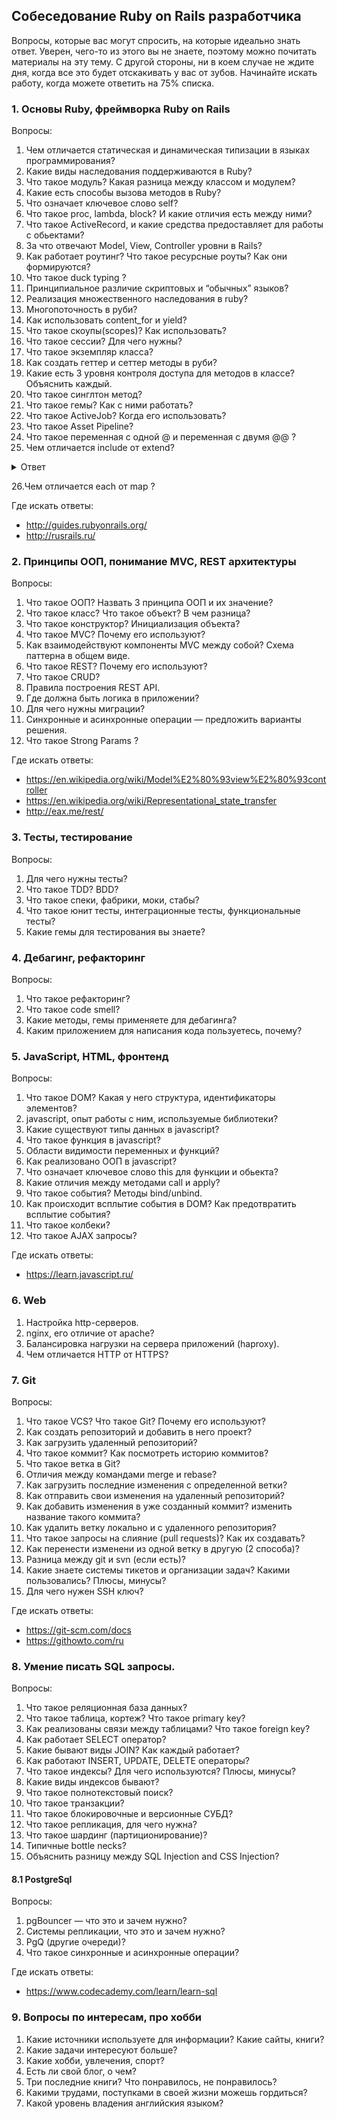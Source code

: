 ## Собеседование Ruby on Rails разработчика

Вопросы, которые вас могут спросить, на которые идеально знать ответ. Уверен, чего-то из этого вы не знаете, поэтому можно почитать материалы на эту тему. С другой стороны, ни в коем случае не ждите дня, когда все это будет отскакивать у вас от зубов. Начинайте искать работу, когда можете ответить на 75% списка.

### 1. Основы Ruby, фреймворка Ruby on Rails

Вопросы:

 1. Чем отличается статическая и динамическая типизации в языках программирования?
 2. Какие виды наследования поддерживаются в Ruby?
 3. Что такое модуль? Какая разница между классом и модулем?
 4. Какие есть способы вызова методов в Ruby?
 5. Что означает ключевое слово self?
 6. Что такое proc, lambda, block? И какие отличия есть между ними?
 7. Что такое ActiveRecord, и какие средства предоставляет для работы с обьектами?
 8. За что отвечают Model, View, Controller уровни в Rails?
 9. Как работает роутинг? Что такое ресурсные роуты? Как они формируются?
 10. Что такое duck typing ?
 11. Принципиальное различие скриптовых и “обычных” языков?
 12. Реализация множественного наследования в ruby?
 13. Многопоточность в руби?
 14. Как использовать content_for и yield?
 15. Что такое скоупы(scopes)? Как использовать?
 16. Что такое сессии? Для чего нужны?
 17. Что такое экземпляр класса?
 18. Как создать геттер и сеттер методы в руби?
 19. Какие есть 3 уровня контроля доступа для методов в классе? Объяснить каждый.
 20. Что такое синглтон метод?
 21. Что такое гемы? Как с ними работать?
 22. Что такое ActiveJob? Когда его использовать?
 23. Что такое Asset Pipeline?
 24. Что такое переменная с одной @ и переменная с двумя @@ ?
 25. Чем отличается include от extend?
 <details>
    <summary>Ответ</summary>
    (https://habr.com/post/143483/)
 </details>
 
 26.Чем отличается each от map ?

Где искать ответы:

 * http://guides.rubyonrails.org/
 * http://rusrails.ru/


### 2. Принципы ООП, понимание MVC, REST архитектуры

Вопросы:

 1. Что такое ООП? Назвать 3 принципа ООП и их значение?
 2. Что такое класс? Что такое объект? В чем разница?
 3. Что такое конструктор? Инициализация объекта?
 4. Что такое MVC? Почему его используют?
 5. Как взаимодействуют компоненты MVC между собой? Схема паттерна в общем виде.
 6. Что такое REST? Почему его используют?
 7. Что такое CRUD?
 8. Правила построения REST API.
 9. Где должна быть логика в приложении?
 10. Для чего нужны миграции?
 11. Синхронные и асинхронные операции — предложить варианты решения.
 12. Что такое Strong Params ?

Где искать ответы:

 * https://en.wikipedia.org/wiki/Model%E2%80%93view%E2%80%93controller
 * https://en.wikipedia.org/wiki/Representational_state_transfer
 * http://eax.me/rest/

### 3. Тесты, тестирование

Вопросы:

 1. Для чего нужны тесты?
 2. Что такое TDD? BDD?
 3. Что такое спеки, фабрики, моки, стабы?
 4. Что такое юнит тесты, интеграционные тесты, функциональные тесты?
 5. Какие гемы для тестирования вы знаете?
 
### 4. Дебагинг, рефакторинг

Вопросы:

 1. Что такое рефакторинг?
 2. Что такое code smell?
 3. Какие методы, гемы применяете для дебагинга?
 4. Каким приложением для написания кода пользуетесь, почему?

### 5. JavaScript, HTML, фронтенд

Вопросы:

 1. Что такое DOM? Какая у него структура, идентификаторы элементов?
 2. javascript, опыт работы с ним, используемые библиотеки?
 3. Какие существуют типы данных в javascript?
 4. Что такое функция в javascript?
 5. Области видимости переменных и функций?
 6. Как реализовано ООП в javascript?
 7. Что означает ключевое слово this для функции и обьекта?
 8. Какие отличия между методами call и apply?
 9. Что такое события? Методы bind/unbind.
 10. Как происходит всплытие события в DOM? Как предотвратить всплытие события?
 11. Что такое колбеки?
 12. Что такое AJAX запросы?

Где искать ответы:

 * https://learn.javascript.ru/

### 6. Web

 1. Настройка http-серверов.
 2. nginx, его отличие от apache?
 3. Балансировка нагрузки на сервера приложений (haproxy).
 4. Чем отличается HTTP от HTTPS?

### 7. Git

Вопросы:

 1. Что такое VCS? Что такое Git? Почему его используют?
 2. Как создать репозиторий и добавить в него проект?
 3. Как загрузить удаленный репозиторий?
 4. Что такое коммит? Как посмотреть историю коммитов?
 5. Что такое ветка в Git?
 6. Отличия между командами merge и rebase?
 7. Как загрузить последние изменения с определенной ветки?
 8. Как отправить свои изменения на удаленный репозиторий?
 9. Как добавить изменения в уже созданный коммит? изменить название такого коммита?
 10. Как удалить ветку локально и с удаленного репозитория?
 11. Что такое запросы на слияние (pull requests)? Как их создавать?
 12. Как перенести изменени из одной ветку в другую (2 способа)?
 13. Разница между git и svn (если есть)?
 14. Какие знаете системы тикетов и организации задач? Какими пользовались? Плюсы, минусы?
 15. Для чего нужен SSH ключ?

Где искать ответы:

 * https://git-scm.com/docs
 * https://githowto.com/ru

### 8. Умение писать SQL запросы.

Вопросы:

 1. Что такое реляционная база данных?
 2. Что такое таблица, кортеж? Что такое primary key?
 3. Как реализованы связи между таблицами? Что такое foreign key?
 4. Как работает SELECT оператор?
 5. Какие бывают виды JOIN? Как каждый работает?
 6. Как работают INSERT, UPDATE, DELETE операторы?
 7. Что такое индексы? Для чего используются? Плюсы, минусы?
 8. Какие виды индексов бывают?
 9. Что такое полнотекстовый поиск?
 10. Что такое транзакции?
 11. Что такое блокировочные и версионные СУБД?
 12. Что такое репликация, для чего нужна?
 13. Что такое шардинг (партиционирование)?
 14. Типичные bottle necks?
 15. Объяснить разницу между SQL Injection and CSS Injection?
 
 #### 8.1 PostgreSql
 
 Вопросы:
 
 1. pgBouncer — что это и зачем нужно?
 2. Системы репликации, что это и зачем нужно?
 3. PgQ (другие очереди)?
 4. Что такое синхронные и асинхронные операции?

Где искать ответы:

 * https://www.codecademy.com/learn/learn-sql
 
 ### 9. Вопросы по интересам, про хобби
 
 1. Какие источники используете для информации? Какие сайты, книги?
 2. Какие задачи интересуют больше?
 3. Какие хобби, увлечения, спорт?
 4. Есть ли свой блог, о чем?
 5. Три последние книги? Что понравилось, не понравилось?
 6. Какими трудами, поступками в своей жизни можешь гордиться?
 7. Какой уровень владения английския языком?
